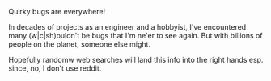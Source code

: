 Quirky bugs are everywhere!

In decades of projects as an engineer and a hobbyist, I've encountered many (w|c|sh)ouldn't be bugs that I'm ne'er to see again.
But with billions of people on the planet, someone else might. 

Hopefully randomw web searches will land this info into the right hands esp. since, no, I don't use reddit.

